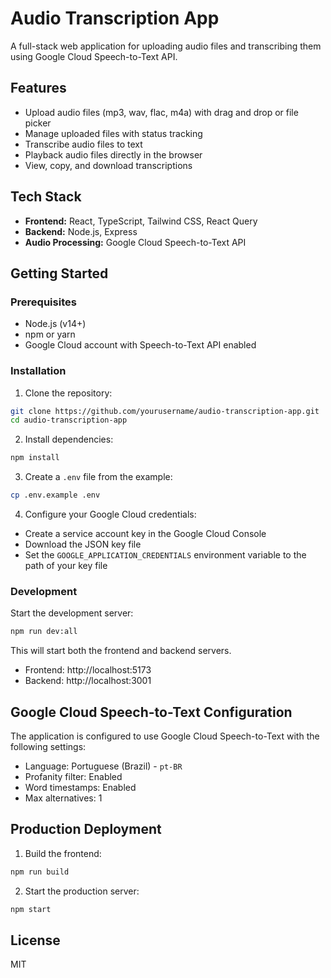 # Audio Transcription App

A full-stack web application for uploading audio files and transcribing them using Google Cloud Speech-to-Text API.

## Features

- Upload audio files (mp3, wav, flac, m4a) with drag and drop or file picker
- Manage uploaded files with status tracking
- Transcribe audio files to text
- Playback audio files directly in the browser
- View, copy, and download transcriptions

## Tech Stack

- **Frontend:** React, TypeScript, Tailwind CSS, React Query
- **Backend:** Node.js, Express
- **Audio Processing:** Google Cloud Speech-to-Text API

## Getting Started

### Prerequisites

- Node.js (v14+)
- npm or yarn
- Google Cloud account with Speech-to-Text API enabled

### Installation

1. Clone the repository:

```bash
git clone https://github.com/yourusername/audio-transcription-app.git
cd audio-transcription-app
```

2. Install dependencies:

```bash
npm install
```

3. Create a `.env` file from the example:

```bash
cp .env.example .env
```

4. Configure your Google Cloud credentials:

- Create a service account key in the Google Cloud Console
- Download the JSON key file
- Set the `GOOGLE_APPLICATION_CREDENTIALS` environment variable to the path of your key file

### Development

Start the development server:

```bash
npm run dev:all
```

This will start both the frontend and backend servers.

- Frontend: http://localhost:5173
- Backend: http://localhost:3001

## Google Cloud Speech-to-Text Configuration

The application is configured to use Google Cloud Speech-to-Text with the following settings:

- Language: Portuguese (Brazil) - `pt-BR`
- Profanity filter: Enabled
- Word timestamps: Enabled
- Max alternatives: 1

## Production Deployment

1. Build the frontend:

```bash
npm run build
```

2. Start the production server:

```bash
npm start
```

## License

MIT